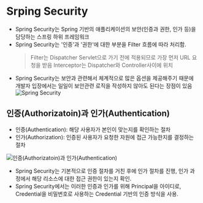 # Srping Security

- Spring Security는 Spring 기반의 애플리케이션의 보안(인증과 권한, 인가 등)을 담당하는 스프링 하위 프레임워크
- Spring Security는 '인증'과 '권한'에 대한 부분을 Filter 흐름에 따라 처리함.
  > Filter는 Dispatcher Servlet으로 가기 전에 적용되므로 가장 먼저 URL 요청을 받음
  > Interceptor는 Dispatcher와 Controller사이에 위치
- Spring Security는 보안과 관련해서 체계적으로 많은 옵션을 제공해주기 때문에 개발자 입장에서는 일일이 보안관련 로직을 작성하지 않아도 된다는 장점이 있음
  ![Spring Security](https://img1.daumcdn.net/thumb/R1280x0/?scode=mtistory2&fname=https%3A%2F%2Fblog.kakaocdn.net%2Fdn%2FSvk8p%2FbtqEIKlEbTZ%2FvXKzokudAYZT9kRGXNHJe1%2Fimg.png)

## 인증(Authorizatoin)과 인가(Authentication)

- 인증(Authentication): 해당 사용자가 본인이 맞는지를 확인하는 절차
- 인가(Authorization): 인증된 사용자가 요청한 자원에 접근 가능한지를 결정하는 절차

![인증(Authorizatoin)과 인가(Authentication)](https://img1.daumcdn.net/thumb/R1280x0/?scode=mtistory2&fname=https%3A%2F%2Fblog.kakaocdn.net%2Fdn%2FoMnop%2FbtqEJh4jxCX%2FPhClhzrEpVOCRK7wYM5R4k%2Fimg.png)

- Spring Security는 기본적으로 인증 절차를 거친 후에 인가 절차를 진행, 인가 과정에서 해당 리소스에 대한 접근 권한이 있는지 확인.
- Spring Security에서는 이러한 인증과 인가를 위해 Principal을 아이디로, Credential을 비밀번호로 사용하는 Credential 기반의 인증 방식을 사용.
